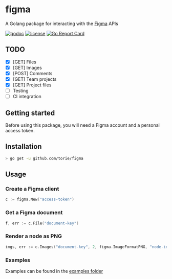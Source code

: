 # figma
A Golang package for interacting with the [Figma](https://figma.com) APIs

[![godoc](http://img.shields.io/badge/godoc-reference-blue.svg?style=flat)](https://godoc.org/github.com/torie/figma) [![license](http://img.shields.io/badge/license-MIT-red.svg?style=flat)](https://raw.githubusercontent.com/torie/figma/master/LICENSE) [![Go Report Card](https://goreportcard.com/badge/github.com/torie/figma)](https://goreportcard.com/report/github.com/torie/figma)

## TODO

- [x] [GET] Files
- [x] [GET] Images
- [x] [POST] Comments
- [x] [GET] Team projects
- [x] [GET] Project files
- [ ] Testing
- [ ] CI integration

## Getting started
Before using this package, you will need a Figma account and a personal access token.

## Installation

```bash
> go get -u github.com/torie/figma
```

## Usage

### Create a Figma client
```go
c := figma.New("access-token")
```

### Get a Figma document
```go
f, err := c.File("document-key")
```

### Render a node as PNG
```go
imgs, err := c.Images("document-key", 2, figma.ImageFormatPNG, "node-id")
```

### Examples
Examples can be found in the [examples folder](examples)
